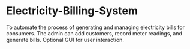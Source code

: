 # Electricity-Billing-System
To automate the process of generating and managing electricity bills for consumers. The admin can add customers, record meter readings, and generate bills. Optional GUI for user interaction.

